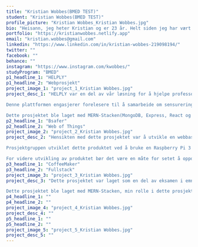 ```yaml
---
title: "Kristian Wobbes(BMED TEST)"
student: "Kristian Wobbes(BMED TEST)"
profile_picture: "Kristian Wobbes_Kristian Wobbes.jpg"
bio: "Heisann, jeg heter Kristian og er 23 år. Helt siden jeg har vært liten har jeg hatt en forkjærlighet til programmering og å finne ut av hvordan ting fungerer på nettet. For tiden er jeg i gang med å fullføre en bachelorgrad i webutvikling ved NTNU på Gjøvik, noe som vil gjøre meg til en Full Stack-utvikler. Jeg bruker mesteparten av tiden min på å kode sideprosjekter og arbeide med web-applikasjoner på ulike programmeringsspråk, inkludert React, CSS og Node.js. På fritiden liker jeg å spille fotball og ta turer med hundene til kjæresten min. Jeg har også hatt gleden av å tilbringe et år i Hans Majestet Kongens Garde i Norge, hvor jeg tjenestegjorde i Drilltroppen."
portfolio: "https://kristianwobbes.netlify.app"
email: "kristian.wobbes@gmail.com"
linkedin: "https://www.linkedin.com/in/kristian-wobbes-219098194/"
twitter: ""
facebook: ""
behance: ""
instagram: "https://www.instagram.com/kwobbes/"
studyProgram: "BMED"
p1_headline_1: "HELPLY"
p1_headline_2: "Webprosjekt"
project_image_1: "project_1_Kristian Wobbes.jpg"
project_desc_1: "HELPLY var en del av vår løsning for å hjelpe professorer ved NTNU å samarbeide om eksamenssensur. Som en del av en ny lov må eksamenssensorene ha en ekstern uavhengig gjennomganger for å hjelpe med sensureringen av eksamener.

Denne plattformen engasjerer forelesere til å samarbeide om sensureringen av eksamener ved å gjøre det lettere å finne kontaktinformasjon til eksterne sensorer. Denne løsningen gjør det også lettere for forelesere å kunne legge ut ulike jobber som de eksterne sensorene kunne melde seg opp til.

Dette prosjektet ble laget med MERN-Stacken(MongoDB, Express, React og Node.js). Under dette prosjektet ble jeg utfordret til lære meg nye teknologier i løpet av prosjektets gang. I retrospekt var organiseringen av prosjektet litt rotete, og dette prosjektet kunne blitt enda bedre hvis det var planlagt bedre."
p2_headline_1: "Bsafer"
p2_headline_2: "Web of Things"
project_image_2: "project_2_Kristian Wobbes.jpg"
project_desc_2: "Hensikten med dette prosjektet var å utvikle en webbasert løsning som kommuniserer med et fysisk objekt. Prosjektet vårt består av et bilsete som oppdager om et barn er glemt igjen i en farlig varm bil, og deretter varsler eieren via en SMS for å forhindre heteslag blant barn 

Prosjektgruppen utviklet dette produktet ved å bruke en Raspberry Pi 3 med en SenseHat festet. Pi-en er liten og tillot gruppen å enkelt installere den på et barnesete. NODE-RED var den enkleste løsningen for oss å lese temperaturene, med dra-og-slipp-funksjoner som gjorde det enkelt å lære. Prosjektet bruker også emqx som en MQTT-broker. For API-en som gruppen opprettet, brukte vi Node.js og Express med Mongoose for å kommunisere med MongoDB-databasen.

For videre utvikling av produktet bør det være en måte for setet å oppdage om eieren er i nærheten av setet for å varsle eieren riktig. Setet bør også inkludere en måte å se om barnet er alene i bilen, slik at det ikke sender varsler når det ikke er noe barn i bilen."
p3_headline_1: "CoffeeMaker"
p3_headline_2: "Fullstack"
project_image_3: "project_3_Kristian Wobbes.jpg"
project_desc_3: "Dette prosjektet var laget som en del av eksamen i emnet IDG2100 Fullstack-utvikling. Denne siden lar de ansatte ved institutt for design på Gjøvik brygge kaffe basert på de lagrede kaffebønnene i databasen. Dette prosjektet lar også de ansatte stemme på hvilket kaffebrygg de liker best.

Dette prosjektet ble laget med MERN-Stacken, min rolle i dette prosjektet var frontenden av prosjektet. Frontenden på dette prosjektet ble dokumentert med Storybook. Dette er et frontend bibliotek for dokumentasjon på UI komponenter. Backenden ble dokumentert med Swagger."
p4_headline_1: ""
p4_headline_2: ""
project_image_4: "project_4_Kristian Wobbes.jpg"
project_desc_4: ""
p5_headline_1: ""
p5_headline_2: ""
project_image_5: "project_5_Kristian Wobbes.jpg"
project_desc_5: ""
---
```


